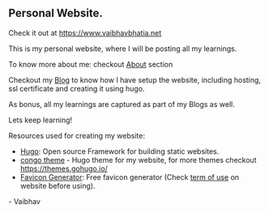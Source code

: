 ## Personal Website.

Check it out at https://www.vaibhavbhatia.net

This is my personal website, where I will be posting all my learnings.

To know more about me: checkout [About](https://www.vaibhavbhatia.net/about/) section


Checkout my [Blog](https://www.vaibhavbhatia.net/posts/) to know how I have setup the website, including hosting, ssl certificate and creating it using hugo. 

As bonus, all my learnings are captured as part of my Blogs as well.

Lets keep learning!

Resources used for creating my website:
- [Hugo](https://gohugo.io): Open source Framework for building static websites.
- [congo theme](https://jpanther.github.io/congo/) - Hugo theme for my website, for more themes checkout https://themes.gohugo.io/
- [Favicon Generator](https://favicon.io/favicon-generator/): Free favicon generator (Check [term of use](https://favicon.io/terms-of-use) on website before using).


\- Vaibhav